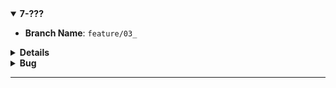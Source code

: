 <details open>
<summary id="7-???"><strong>7-???</strong></summary>

- **Branch Name**: `feature/03_`

<details>
<summary><strong>Details</strong></summary>

- **Architecture**:
![alt text](img/common/1734321999000-e6a3e4a3-3edf-46fe-9d11-d6cd0e5feb28_16.jpg)
- **Implementation**:
    - `BuildingBlock` change
        - Install common library
            - `FluentValidation.DependencyInjectionExtensions` ver `11.11.0`
    - `CatalogAPI` change
        - Implement common library 
            - `FluentValidation.DependencyInjectionExtensions` ver `11.11.0`
                - the author implement validation at command/query level but i think best practise is to implement it at controller/endpoint/request level
                - other way to implement fluentvalidation (not recommend)
                ![alt text](image-1.png)
                ![alt text](image-2.png)

    - `Docker` change
       
</details>
   
<details>
<summary><strong>Bug</strong></summary>

</details>

</details>

---